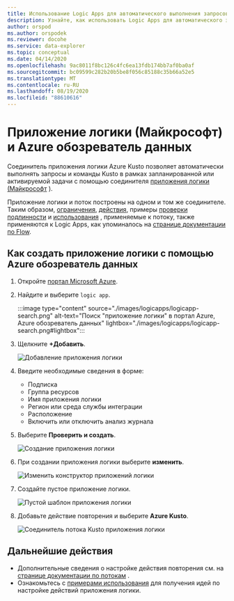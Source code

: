 ```yaml
---
title: Использование Logic Apps для автоматического выполнения запросов Kusto
description: Узнайте, как использовать Logic Apps для автоматического запуска запросов и команд Kusto и планирования их выполнения.
author: orspod
ms.author: orspodek
ms.reviewer: docohe
ms.service: data-explorer
ms.topic: conceptual
ms.date: 04/14/2020
ms.openlocfilehash: 9ac8011f8bc126c4fc6ea13fdb174bb7af0ba0af
ms.sourcegitcommit: bc09599c282b20b5be8f056c85188c35b66a52e5
ms.translationtype: MT
ms.contentlocale: ru-RU
ms.lasthandoff: 08/19/2020
ms.locfileid: "88610616"
---
```

# <a name="microsoft-logic-app-and-azure-data-explorer"></a>Приложение логики (Майкрософт) и Azure обозреватель данных

Соединитель приложения логики Azure Kusto позволяет автоматически выполнять запросы и команды Kusto в рамках запланированной или активируемой задачи с помощью соединителя [приложения логики (Майкрософт](https://docs.microsoft.com/azure/logic-apps/logic-apps-what-are-logic-apps) ).

Приложение логики и поток построены на одном и том же соединителе. Таким образом, [ограничения](flow.md#limitations), [действия](flow.md#azure-kusto-flow-actions), примеры [проверки подлинности](flow.md#authentication) и [использования](flow.md#azure-kusto-flow-actions) , применяемые к потоку, также применяются к Logic Apps, как упоминалось на [странице документации по Flow](flow.md).

## <a name="how-to-create-a-logic-app-with-azure-data-explorer"></a>Как создать приложение логики с помощью Azure обозреватель данных

1. Откройте [портал Microsoft Azure](https://ms.portal.azure.com/). 
1. Найдите и выберите `logic app`.

    :::image type="content" source="./images/logicapps/logicapp-search.png" alt-text="Поиск "приложение логики" в портал Azure, Azure обозреватель данных" lightbox="./images/logicapps/logicapp-search.png#lightbox":::

1. Щелкните **+Добавить**.

    ![Добавление приложения логики](./Images/logicapps/logicapp-add.png)

1. Введите необходимые сведения в форме:
    * Подписка
    * Группа ресурсов
    * Имя приложения логики
    * Регион или среда службы интеграции
    * Расположение
    * Включить или отключить анализ журнала
1. Выберите **Проверить и создать**.

    ![Создание приложения логики](./Images/logicapps/logicapp-create-new.png)

1. При создании приложения логики выберите **изменить**.

    ![Изменить конструктор приложений логики](./Images/logicapps/logicapp-editdesigner.png "logicapp — едитдесигнер")

1. Создайте пустое приложение логики.

    ![Пустой шаблон приложения логики](./Images/logicapps/logicapp-blanktemplate.png "logicapp — бланктемплате")

1. Добавьте действие повторения и выберите **Azure Kusto**.

    ![Соединитель потока Kusto приложения логики](./Images/logicapps/logicapp-kustoconnector.png "logicapp — кустоконнектор")

## <a name="next-steps"></a>Дальнейшие действия

* Дополнительные сведения о настройке действия повторения см. на [странице документации по потокам](flow.md) .
* Ознакомьтесь с [примерами использования](flow.md#azure-kusto-flow-actions) для получения идей по настройке действий приложения логики.
